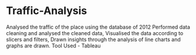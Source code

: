 # Traffic-Analysis
Analysed the traffic of the place using the database of 2012
Performed data cleaning and analysed the cleaned data,
Visualised the data according to slicers and filters,
Drawn insights through the analysis of line charts and graphs are drawn.
Tool Used - Tableau
